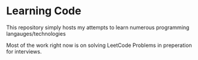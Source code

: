 # Learning Code
This repository simply hosts my attempts to learn numerous programming langauges/technologies

Most of the work right now is on solving LeetCode Problems in preperation for interviews.
